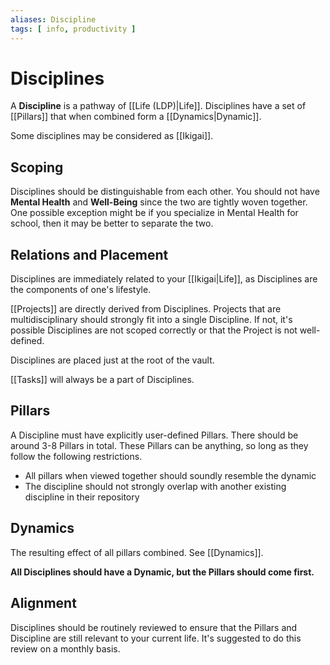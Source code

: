 ```yaml
---
aliases: Discipline
tags: [ info, productivity ]
---
```

# Disciplines
A **Discipline** is a pathway of [[Life (LDP)|Life]]. Disciplines have a set of [[Pillars]] that when combined form a [[Dynamics|Dynamic]].

Some disciplines may be considered as [[Ikigai]].

## Scoping
Disciplines should be distinguishable from each other. You should not have **Mental Health** and **Well-Being** since the two are tightly woven together. One possible exception might be if you specialize in Mental Health for school, then it may be better to separate the two.

## Relations and Placement
Disciplines are immediately related to your [[Ikigai|Life]], as Disciplines are the components of one's lifestyle.

[[Projects]] are directly derived from Disciplines. Projects that are multidisciplinary should strongly fit into a single Discipline. If not, it's possible Disciplines are not scoped correctly or that the Project is not well-defined.

Disciplines are placed just at the root of the vault.

[[Tasks]] will always be a part of Disciplines.

## Pillars
A Discipline must have explicitly user-defined Pillars. There should be around 3-8 Pillars in total. These Pillars can be anything, so long as they follow the following restrictions.
- All pillars when viewed together should soundly resemble the dynamic
- The discipline should not strongly overlap with another existing discipline in their repository

## Dynamics
The resulting effect of all pillars combined. See [[Dynamics]].

**All Disciplines should have a Dynamic, but the Pillars should come first.**

## Alignment
Disciplines should be routinely reviewed to ensure that the Pillars and Discipline are still relevant to your current life. It's suggested to do this review on a monthly basis.